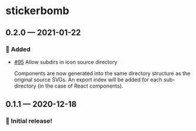 # stickerbomb

## 0.2.0 — 2021-01-22

### 🎁 Added

- [#95](https://github.com/showbie/backpack/pull/95) Allow subdirs in icon source directory

  Components are now generated into the same directory structure as
  the original source SVGs. An export index will be added for each
  sub-directory (in the case of React components).

## 0.1.1 — 2020-12-18

### 🎉 Initial release!

